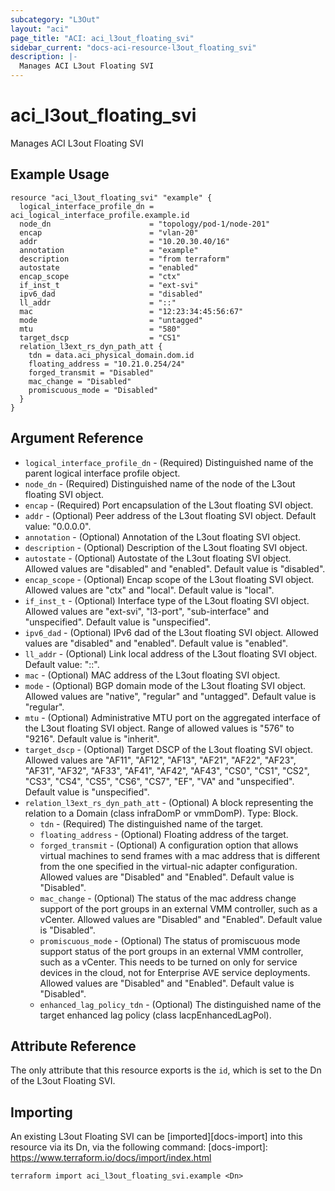 ```yaml
---
subcategory: "L3Out"
layout: "aci"
page_title: "ACI: aci_l3out_floating_svi"
sidebar_current: "docs-aci-resource-l3out_floating_svi"
description: |-
  Manages ACI L3out Floating SVI
---
```


# aci_l3out_floating_svi

Manages ACI L3out Floating SVI

## Example Usage

```hcl
resource "aci_l3out_floating_svi" "example" {
  logical_interface_profile_dn = aci_logical_interface_profile.example.id
  node_dn                      = "topology/pod-1/node-201"
  encap                        = "vlan-20"
  addr                         = "10.20.30.40/16"
  annotation                   = "example"
  description                  = "from terraform"
  autostate                    = "enabled"
  encap_scope                  = "ctx"
  if_inst_t                    = "ext-svi"
  ipv6_dad                     = "disabled"
  ll_addr                      = "::"
  mac                          = "12:23:34:45:56:67"
  mode                         = "untagged"
  mtu                          = "580"
  target_dscp                  = "CS1"
  relation_l3ext_rs_dyn_path_att {
    tdn = data.aci_physical_domain.dom.id
    floating_address = "10.21.0.254/24"
    forged_transmit = "Disabled"
    mac_change = "Disabled"
    promiscuous_mode = "Disabled"
  }
}
```

## Argument Reference

* `logical_interface_profile_dn` - (Required) Distinguished name of the parent logical interface profile object.
* `node_dn` - (Required) Distinguished name of the node of the L3out floating SVI object.
* `encap` - (Required) Port encapsulation of the L3out floating SVI object.
* `addr` - (Optional) Peer address of the L3out floating SVI object. Default value: "0.0.0.0".
* `annotation` - (Optional) Annotation of the L3out floating SVI object.
* `description` - (Optional) Description of the L3out floating SVI object.
* `autostate` - (Optional) Autostate of the L3out floating SVI object. Allowed values are "disabled" and "enabled". Default value is "disabled".
* `encap_scope` - (Optional) Encap scope of the L3out floating SVI object. Allowed values are "ctx" and "local". Default value is "local".
* `if_inst_t` - (Optional) Interface type of the L3out floating SVI object. Allowed values are "ext-svi", "l3-port", "sub-interface" and "unspecified". Default value is "unspecified".
* `ipv6_dad` - (Optional) IPv6 dad of the L3out floating SVI object. Allowed values are "disabled" and "enabled". Default value is "enabled".
* `ll_addr` - (Optional) Link local address of the L3out floating SVI object. Default value: "::".
* `mac` - (Optional) MAC address of the L3out floating SVI object.
* `mode` - (Optional) BGP domain mode of the L3out floating SVI object. Allowed values are "native", "regular" and "untagged". Default value is "regular".
* `mtu` - (Optional) Administrative MTU port on the aggregated interface of the L3out floating SVI object. Range of allowed values is "576" to "9216". Default value is "inherit".
* `target_dscp` - (Optional) Target DSCP of the L3out floating SVI object. Allowed values are "AF11", "AF12", "AF13", "AF21", "AF22", "AF23", "AF31", "AF32", "AF33", "AF41", "AF42", "AF43", "CS0", "CS1", "CS2", "CS3", "CS4", "CS5", "CS6", "CS7", "EF", "VA" and "unspecified". Default value is "unspecified".
* `relation_l3ext_rs_dyn_path_att` - (Optional) A block representing the relation to a Domain (class infraDomP or vmmDomP). Type: Block.
  * `tdn` - (Required) The distinguished name of the target.
  * `floating_address` - (Optional) Floating address of the target.
  * `forged_transmit` - (Optional) A configuration option that allows virtual machines to send frames with a mac address that is different from the one specified in the virtual-nic adapter configuration. Allowed values are "Disabled" and "Enabled". Default value is "Disabled".
  * `mac_change` - (Optional) The status of the mac address change support of the port groups in an external VMM controller, such as a vCenter. Allowed values are "Disabled" and "Enabled". Default value is "Disabled".
  * `promiscuous_mode` - (Optional) The status of promiscuous mode support status of the port groups in an external VMM controller, such as a vCenter. This needs to be turned on only for service devices in the cloud, not for Enterprise AVE service deployments. Allowed values are "Disabled" and "Enabled". Default value is "Disabled".
  * `enhanced_lag_policy_tdn` - (Optional) The distinguished name of the target enhanced lag policy (class lacpEnhancedLagPol).

## Attribute Reference

The only attribute that this resource exports is the `id`, which is set to the
Dn of the L3out Floating SVI.

## Importing

An existing L3out Floating SVI can be [imported][docs-import] into this resource via its Dn, via the following command:
[docs-import]: https://www.terraform.io/docs/import/index.html

```
terraform import aci_l3out_floating_svi.example <Dn>
```
